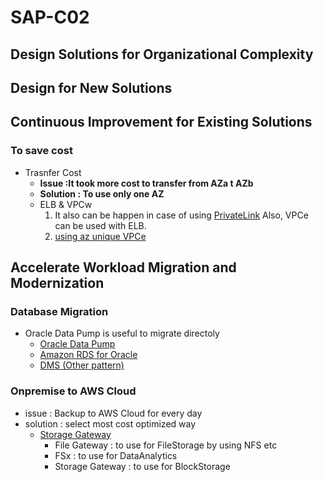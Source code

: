 # SAP-C02

## Design Solutions for Organizational Complexity

## Design for New Solutions

## Continuous Improvement for Existing Solutions

### To save cost
- Trasnfer Cost
    - **Issue :It took more cost to transfer from AZa t AZb**
    - **Solution : To use only one AZ**
    - ELB  & VPCw
        1. It also can be happen in case of using [PrivateLink](https://aws.amazon.com/privatelink/pricing/?nc1=h_ls) Also, VPCe can be used with ELB. 
        2. [using az unique VPCe](https://docs.aws.amazon.com/vpc/latest/privatelink/manage-dns-names.html)




## Accelerate Workload Migration and Modernization

### Database Migration
- Oracle
Data Pump is useful to migrate directoly
    - [Oracle Data Pump](https://docs.oracle.com/cd/F19136_01/sutil/oracle-data-pump-overview.html#GUID-17FAE261-0972-4220-A2E4-44D479F519D4)
    - [Amazon RDS for Oracle](https://aws.amazon.com/rds/oracle/)
    - [DMS (Other pattern)](https://aws.amazon.com/jp/dms/)

### Onpremise to AWS Cloud
- issue : Backup to AWS Cloud for every day
- solution : select most cost optimized way
    - [Storage Gateway](https://docs.aws.amazon.com/storagegateway/)
        - File Gateway : to use for FileStorage by using NFS etc
        - FSx : to use for DataAnalytics
        - Storage Gateway : to use for BlockStorage



